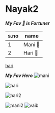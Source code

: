 # Nayak2
***My Fav 🚙 is  Fortuner***

s.no|name
----|-----
1|Mani 🚗
2|Hari 🐻


[hari](https://www.google.com/search?q=hibernation&tbm=isch&chips=q:hibernation,online_chips:bear:rb2q6Lz7eYI%3D&client=ubuntu&hs=fyS&hl=te&sa=X&ved=2ahUKEwjLj7Oro8f0AhV7sUsFHd1oDUcQ4lYoAHoECAEQEQ&biw=658&bih=411#imgrc=BQypjWx8f0q-tM)

***My Fav Hero***
![mani](https://sambadenglish.com/wp-content/uploads/2020/09/shinchan.jpg)

![hari](https://hips.hearstapps.com/pop.h-cdn.co/assets/17/24/640x320/landscape-1497533116-not-dead.gif?resize=640:*)

![hari2](https://media3.giphy.com/media/wx2vdAwjKUy76/giphy.gif)

![mani2](https://64.media.tumblr.com/13b1a0eb505f95e51f58c2b441937b04/tumblr_olrcjuFm1L1ra4w12o2_500.gifv)
![vaib](https://bestanimations.com/media/dancers/1920214489dancing-baby2.gif)
